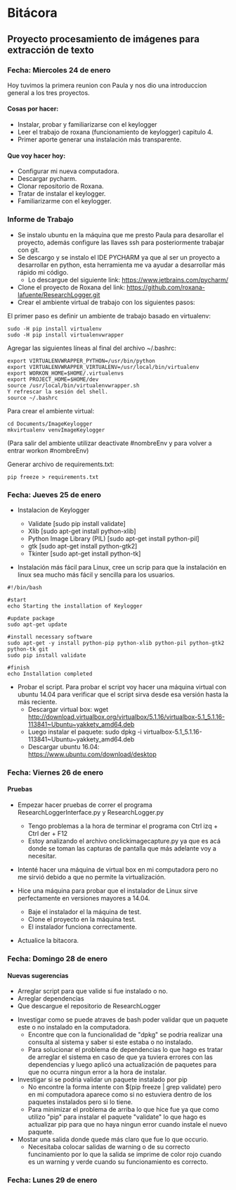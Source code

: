 # Bitácora

## Proyecto procesamiento de imágenes para extracción de texto 


### Fecha: Miercoles 24 de enero

Hoy tuvimos la primera reunion con Paula y nos dio una introduccion general a los tres proyectos.

#### Cosas por hacer:
- Instalar, probar y familiarizarse con el keylogger 
- Leer el trabajo de roxana (funcionamiento de keylogger) capitulo 4.
- Primer aporte generar una instalación más transparente.

#### Que voy hacer hoy:
- Configurar mi nueva computadora.
- Descargar pycharm.
- Clonar repositorio de Roxana.
- Tratar de instalar el keylogger.
- Familiarizarme con el keylogger.

### Informe de Trabajo 
* Se instalo ubuntu en la máquina que me presto Paula para desarollar el proyecto, además configure las llaves ssh para posteriormente trabajar con git.
* Se descargo y se instalo el IDE PYCHARM ya que al ser un proyecto a desarrollar en python, esta herramienta me va ayudar a desarrollar más rápido mi código.
    * Lo descargue del siguiente link: https://www.jetbrains.com/pycharm/
* Clone el proyecto de Roxana del link: https://github.com/roxana-lafuente/ResearchLogger.git
* Crear el ambiente virtual de trabajo con los siguientes pasos:

El primer paso es definir un ambiente de trabajo basado en virtualenv:

```
sudo -H pip install virtualenv
sudo -H pip install virtualenvwrapper
```

Agregar las siguientes líneas al final del archivo ~/.bashrc:
```
export VIRTUALENVWRAPPER_PYTHON=/usr/bin/python
export VIRTUALENVWRAPPER_VIRTUALENV=/usr/local/bin/virtualenv
export WORKON_HOME=$HOME/.virtualenvs
export PROJECT_HOME=$HOME/dev
source /usr/local/bin/virtualenvwrapper.sh
Y refrescar la sesión del shell.
source ~/.bashrc
```

Para crear el ambiente virtual:
```
cd Documents/ImageKeylogger
mkvirtualenv venvImageKeylogger 
```

(Para salir del ambiente utilizar deactivate #nombreEnv
 y para volver a entrar workon #nombreEnv)

Generar archivo de requirements.txt:
```
pip freeze > requirements.txt
```

### Fecha: Jueves 25 de enero

* Instalacion de Keylogger
    * Validate [sudo pip install validate]
    * Xlib [sudo apt-get install python-xlib]
    * Python Image Library (PIL) [sudo apt-get install python-pil]
    * gtk [sudo apt-get install python-gtk2]
    * Tkinter [sudo apt-get install python-tk]

*  Instalación más fácil para Linux, cree un scrip para que la instalación en linux sea mucho más fácil y sencilla para los usuarios.
```
#!/bin/bash

#start
echo Starting the installation of Keylogger

#update package
sudo apt-get update

#install necessary software
sudo apt-get -y install python-pip python-xlib python-pil python-gtk2 python-tk git
sudo pip install validate

#finish
echo Installation completed
```

* Probar el script. Para probar el script voy hacer una máquina virtual con ubuntu 14.04 para verificar que el script sirva desde esa versión hasta la más reciente.
    * Descargar virtual box: wget http://download.virtualbox.org/virtualbox/5.1.16/virtualbox-5.1_5.1.16-113841~Ubuntu~yakkety_amd64.deb
    * Luego instalar el paquete: sudo dpkg -i virtualbox-5.1_5.1.16-113841~Ubuntu~yakkety_amd64.deb
    * Descargar ubuntu 16.04: https://www.ubuntu.com/download/desktop
    
    
### Fecha: Viernes 26 de enero

#### Pruebas

* Empezar hacer pruebas de correr el programa ResearchLoggerInterface.py y ResearchLogger.py 
    * Tengo problemas a la hora de terminar el programa con Ctrl izq + Ctrl der + F12
    * Estoy analizando el archivo onclickimagecapture.py ya que es acá donde se toman las capturas de pantalla que más adelante voy a necesitar.
    
* Intenté hacer una máquina de virtual box en mi computadora pero no me sirvió debido a que no permite la virtualización.
    
* Hice una máquina para probar que el instalador de Linux sirve perfectamente en versiones mayores a 14.04.
    * Baje el instalador el la máquina de test.
    * Clone el proyecto en la máquina test.
    * El instalador funciona correctamente.
    
* Actualice la bitacora.

### Fecha: Domingo 28 de enero

#### Nuevas sugerencias
* Arreglar script para que valide si fue instalado o no.
* Arreglar dependencias
* Que descargue el repositorio de ResearchLogger

- Investigar como se puede atraves de bash poder validar que un paquete este o no instalado en la computadora. 
    * Encontre que con la funcionalidad de "dpkg" se podria realizar una consulta al sistema y saber si este estaba o no instalado.
    * Para solucionar el problema de dependencias lo que hago es tratar de arreglar el sistema en caso de que ya tuviera errores con las dependencias y luego aplicó una actualización de paquetes para que no ocurra ningun error a la hora de instalar.
- Investigar si se podria validar un paquete instalado por pip
    * No encontre la forma intente con $(pip freeze | grep validate) pero en mi computadora aparece como si no estuviera dentro de los paquetes instalados pero si lo tiene.
    * Para minimizar el problema de arriba lo que hice fue ya que como utilizo "pip" para instalar el paquete "validate" lo que hago es actualizar pip para que no haya ningun error cuando instale el nuevo paquete.
- Mostar una salida donde quede más claro que fue lo que occurio.
    * Necesitaba colocar salidas de warning o de su correcto funcinamiento por lo que la salida se imprime de color rojo cuando es un warning y verde cuando su funcionamiento es correcto.


### Fecha: Lunes 29 de enero

